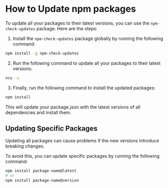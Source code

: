 # How to Update npm packages

To update all your packages to their latest versions, you can use the `npm-check-updates` package. Here are the steps:

1. Install the `npm-check-updates` package globally by running the following command:

```bash
npm install -g npm-check-updates
```

2. Run the following command to update all your packages to their latest versions:

```bash
ncu -u
```

3. Finally, run the following command to install the updated packages:

```bash
npm install
```

This will update your package.json with the latest versions of all dependencies and install them.

## Updating Specific Packages

Updating all packages can cause problems if the new versions introduce breaking changes.

To avoid this, you can update specific packages by running the following command:

```bash
npm install package-name@latest
# or
npm install package-name@version
```
